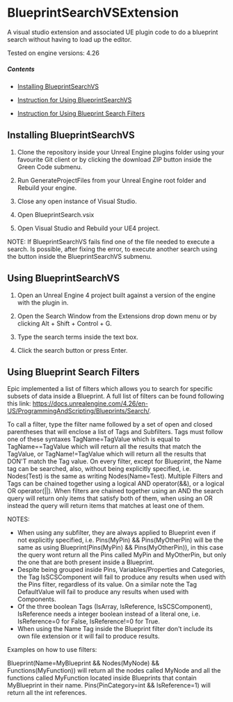 # BlueprintSearchVSExtension

A visual studio extension and associated UE plugin code to do a blueprint search without having to load up the editor.

Tested on engine versions: 4.26

##### Contents

* [Installing BlueprintSearchVS](#installing-blueprintsearchvs)

* [Instruction for Using BlueprintSearchVS](#using-blueprintsearchvs)

* [Instruction for Using Blueprint Search Filters](#using-blueprint-search-filters)

## Installing BlueprintSearchVS

1. Clone the repository inside your Unreal Engine plugins folder using your favourite Git client or by clicking the download ZIP button inside the Green Code submenu.

2. Run GenerateProjectFiles from your Unreal Engine root folder and Rebuild your engine.

3. Close any open instance of Visual Studio.

4. Open BlueprintSearch.vsix

5. Open Visual Studio and Rebuild your UE4 project.

NOTE: If BlueprintSearchVS fails find one of the file needed to execute a search. Is possible, after fixing the error, to execute another search using the button inside the BlueprintSearchVS submenu.

## Using BlueprintSearchVS

1. Open an Unreal Engine 4 project built against a version of the engine with the plugin in.

2. Open the Search Window from the Extensions drop down menu or by clicking Alt + Shift + Control + G.

3. Type the search terms inside the text box.

4. Click the search button or press Enter.

## Using Blueprint Search Filters

Epic implemented a list of filters which allows you to search for specific subsets of data inside a Blueprint. A full list of filters can be found following this link: https://docs.unrealengine.com/4.26/en-US/ProgrammingAndScripting/Blueprints/Search/.

To call a filter, type the filter name followed by a set of open and closed parentheses that will enclose a list of Tags and Subfilters. 
Tags must follow one of these syntaxes TagName=TagValue which is equal to TagName==TagValue which will return all the results that match the TagValue,
or TagName!=TagValue which will return all the results that DON'T match the Tag value.
On every filter, except for Blueprint, the Name tag can be searched, also, without being explicitly specified, i.e. Nodes(Test) is the same as writing Nodes(Name=Test).
Multiple Filters and Tags can be chained together using a logical AND operator(&&), or a logical OR operator(||). When filters are chained together using an AND the search query will return only items that satisfy both of them, when using an OR instead the query will return items that matches at least one of them.

NOTES:
* When using any subfilter, they are always applied to Blueprint even if not explicitly specified, i.e. Pins(MyPin) && Pins(MyOtherPin) will be the same as using Blueprint(Pins(MyPin) && Pins(MyOtherPin)), in this case the query wont return all the Pins called MyPin and MyOtherPin, but only the one that are both present inside a Blueprint.
* Despite being grouped inside Pins, Variables/Properties and Categories, the Tag IsSCSComponent will fail to produce any results when used with the Pins filter, regardless of its value. On a similar note the Tag DefaultValue will fail to produce any results when used with Components.
* Of the three boolean Tags (IsArray, IsReference, IsSCSComponent), IsReference needs a integer boolean instead of a literal one, i.e. IsReference=0 for False, IsReference!=0 for True.
* When using the Name Tag inside the Blueprint filter don't include its own file extension or it will fail to produce results.

Examples on how to use filters:

Blueprint(Name=MyBlueprint && Nodes(MyNode) && Functions(MyFunction)) will return all the nodes called MyNode and all the functions called MyFunction located inside Blueprints that contain MyBlueprint in their name.
Pins(PinCategory=int && IsReference=1) will return all the int references.

